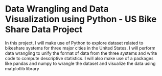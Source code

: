# Data Wrangling and Data Visualization using Python - US Bike Share Data Project 
In this project, I will make use of Python to explore dataset related to bikeshare systems for three major cities in the United States. I will perform data wrangling to unify the format of data from the three systems and write code to compute descriptive statistics. I will also make use of a packages like pandas and numpy to wrangle the dataset and visualize the data using matplotlib library
